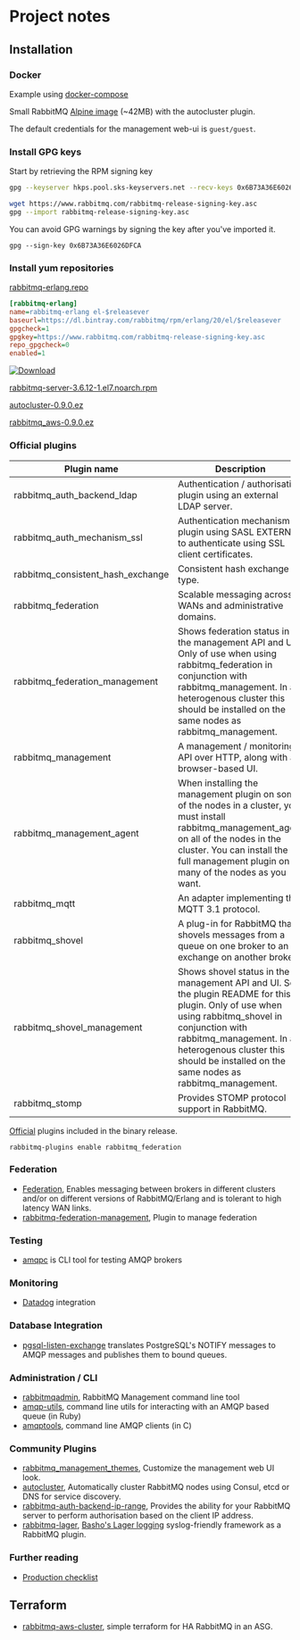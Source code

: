 # Project notes


## Installation

### Docker

Example using [docker-compose](https://github.com/rabbitmq/rabbitmq-autocluster/tree/stable/examples/compose_consul_haproxy)

Small RabbitMQ [Alpine image](https://github.com/gmr/alpine-rabbitmq-autocluster.git) (~42MB) with the autocluster plugin.

The default credentials for the management web-ui is `guest/guest`.

### Install GPG keys

Start by retrieving the RPM signing key

```sh
gpg --keyserver hkps.pool.sks-keyservers.net --recv-keys 0x6B73A36E6026DFCA
```

```sh
wget https://www.rabbitmq.com/rabbitmq-release-signing-key.asc
gpg --import rabbitmq-release-signing-key.asc
```

You can avoid GPG warnings by signing the key after you've imported it.
```
gpg --sign-key 0x6B73A36E6026DFCA
```

### Install yum repositories

[rabbitmq-erlang.repo](blob/master/files/rabbitmq-erlang.repo)

```ini
[rabbitmq-erlang]
name=rabbitmq-erlang el-$releasever
baseurl=https://dl.bintray.com/rabbitmq/rpm/erlang/20/el/$releasever
gpgcheck=1
gpgkey=https://www.rabbitmq.com/rabbitmq-release-signing-key.asc
repo_gpgcheck=0
enabled=1
```

[![Download](https://api.bintray.com/packages/rabbitmq/rpm/erlang/images/download.svg) ](https://bintray.com/rabbitmq/rpm/erlang/%5FlatestVersion)

[rabbitmq-server-3.6.12-1.el7.noarch.rpm](https://github.com/rabbitmq/rabbitmq-server/releases/download/rabbitmq_v3_6_12/rabbitmq-server-3.6.12-1.el7.noarch.rpm)

[autocluster-0.9.0.ez](https://github.com/rabbitmq/rabbitmq-autocluster/releases/download/0.9.0/autocluster-0.9.0.ez)

[rabbitmq_aws-0.9.0.ez](https://github.com/rabbitmq/rabbitmq-autocluster/releases/download/0.9.0/rabbitmq_aws-0.9.0.ez)


### Official plugins

| Plugin name | Description |
| ----------- | ----------- |
| rabbitmq_auth_backend_ldap | Authentication / authorisation plugin using an external LDAP server. |
| rabbitmq_auth_mechanism_ssl | Authentication mechanism plugin using SASL EXTERNAL to authenticate using SSL client certificates. |
| rabbitmq_consistent_hash_exchange | Consistent hash exchange type. |
| rabbitmq_federation | Scalable messaging across WANs and administrative domains. |
| rabbitmq_federation_management | Shows federation status in the management API and UI. Only of use when using rabbitmq_federation in conjunction with rabbitmq_management. In a heterogenous cluster this should be installed on the same nodes as rabbitmq_management. |
| rabbitmq_management | A management / monitoring API over HTTP, along with a browser-based UI. |
| rabbitmq_management_agent | When installing the management plugin on some of the nodes in a cluster, you must install rabbitmq_management_agent on all of the nodes in the cluster. You can install the full management plugin on as many of the nodes as you want. |
| rabbitmq_mqtt | An adapter implementing the MQTT 3.1 protocol. |
| rabbitmq_shovel | A plug-in for RabbitMQ that shovels messages from a queue on one broker to an exchange on another broker. |
| rabbitmq_shovel_management | Shows shovel status in the management API and UI. See the plugin README for this plugin. Only of use when using rabbitmq_shovel in conjunction with rabbitmq_management. In a heterogenous cluster this should be installed on the same nodes as rabbitmq_management. |
| rabbitmq_stomp | Provides STOMP protocol support in RabbitMQ. |


[Official](https://www.rabbitmq.com/plugins.html) plugins included in the binary release.


`rabbitmq-plugins enable rabbitmq_federation`

### Federation

* [Federation](https://www.rabbitmq.com/federation.html), Enables messaging between brokers in different clusters and/or on different versions of RabbitMQ/Erlang and is tolerant to high latency WAN links.
* [rabbitmq-federation-management](https://github.com/rabbitmq/rabbitmq-federation-management), Plugin to manage federation


### Testing

* [amqpc](https://github.com/gocardless/amqpc.git) is CLI tool for testing AMQP brokers


### Monitoring

* [Datadog](https://docs.datadoghq.com/integrations/rabbitmq/) integration


### Database Integration

* [pgsql-listen-exchange](https://github.com/gmr/pgsql-listen-exchange) translates PostgreSQL's NOTIFY messages to AMQP messages and publishes them to bound queues.


### Administration / CLI

* [rabbitmqadmin](https://www.rabbitmq.com/management-cli.html), RabbitMQ Management command line tool
* [amqp-utils](https://github.com/dougbarth/amqp-utils), command line utils for interacting with an AMQP based queue (in Ruby)
* [amqptools](https://github.com/rmt/amqptools), command line AMQP clients (in C)


### Community Plugins

* [rabbitmq_management_themes](https://github.com/rabbitmq/rabbitmq-management-themes), Customize the management web UI look.
* [autocluster](https://github.com/rabbitmq/rabbitmq-autocluster), Automatically cluster RabbitMQ nodes using Consul, etcd or DNS for service discovery.
* [rabbitmq-auth-backend-ip-range](https://github.com/gotthardp/rabbitmq-auth-backend-ip-range), Provides the ability for your RabbitMQ server to perform authorisation based on the client IP address.
* [rabbitmq-lager](https://github.com/hyperthunk/rabbitmq-lager), [Basho's Lager logging](https://github.com/basho/lager) syslog-friendly framework as a RabbitMQ plugin.


### Further reading

* [Production checklist](https://www.rabbitmq.com/production-checklist.html)


## Terraform

* [rabbitmq-aws-cluster](https://github.com/ulamlabs/rabbitmq-aws-cluster), simple terraform for HA RabbitMQ in an ASG.
